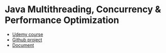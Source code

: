 # Java Multithreading, Concurrency & Performance Optimization
- [Udemy course](https://www.udemy.com/course/java-multithreading-concurrency-performance-optimization/learn/lecture/10187964#overview)
- [Github project](https://github.com/jgregorio0/java-multithreading)
- [Document](https://docs.google.com/document/d/1-n6S-RQ5urgqxQPE1JbnhpjRXl_Ix7kekNB-IBvjJfs)


